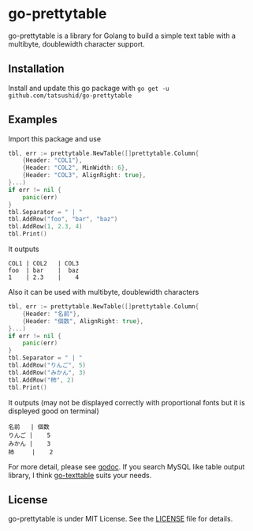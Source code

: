 go-prettytable
==============

go-prettytable is a library for Golang to build a simple text table with a
multibyte, doublewidth character support.

## Installation

Install and update this go package with `go get -u
github.com/tatsushid/go-prettytable`

## Examples

Import this package and use

```go
tbl, err := prettytable.NewTable([]prettytable.Column{
	{Header: "COL1"},
	{Header: "COL2", MinWidth: 6},
	{Header: "COL3", AlignRight: true},
}...)
if err != nil {
	panic(err)
}
tbl.Separator = " | "
tbl.AddRow("foo", "bar", "baz")
tbl.AddRow(1, 2.3, 4)
tbl.Print()
```

It outputs

```
COL1 | COL2   | COL3
foo  | bar    |  baz
1    | 2.3    |    4
```

Also it can be used with multibyte, doublewidth characters

```go
tbl, err := prettytable.NewTable([]prettytable.Column{
	{Header: "名前"},
	{Header: "個数", AlignRight: true},
}...)
if err != nil {
	panic(err)
}
tbl.Separator = " | "
tbl.AddRow("りんご", 5)
tbl.AddRow("みかん", 3)
tbl.AddRow("柿", 2)
tbl.Print()
```

It outputs (may not be displayed correctly with proportional fonts but it
is displeyed good on terminal)

```
名前   | 個数
りんご |    5
みかん |    3
柿     |    2
```

For more detail, please see [godoc][godoc]. If you search MySQL like table
output library, I think [go-texttable][go-texttable] suits your needs.

## License
go-prettytable is under MIT License. See the [LICENSE][license] file for
details.

[godoc]: http://godoc.org/github.com/tatsushid/go-prettytable
[go-texttable]: https://github.com/syohex/go-texttable
[license]: https://github.com/tatsushid/go-prettytable/blob/master/LICENSE
